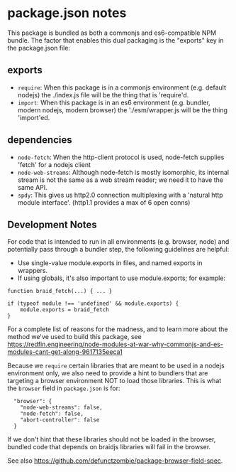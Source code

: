 # package.json notes

This package is bundled as both a commonjs and es6-compatible NPM bundle. The
factor that enables this dual packaging is the "exports" key in the package.json
file:

## exports

- `require`: When this package is in a commonjs environment (e.g. default nodejs) 
  the ./index.js file will be the thing that is 'require'd.
- `import`: When this package is in an es6 environment (e.g. bundler, modern nodejs,
  modern browser) the './esm/wrapper.js will be the thing 'import'ed.

## dependencies


  
- `node-fetch`: When the http-client protocol is used, node-fetch supplies 'fetch'
  for a nodejs client
- `node-web-streams`: Although node-fetch is mostly isomorphic, its internal stream
  is not the same as a web stream reader; we need it to have the same API.
- `spdy`: This gives us http2.0 connection multiplexing with a 'natural http module
  interface'. (http1.1 provides a max of 6 open conns)

## Development Notes

For code that is intended to run in all environments (e.g. browser, node) and
potentially pass through a bundler step, the following guidelines are helpful:

- Use single-value module.exports in files, and named exports in wrappers.
- If using globals, it's also important to use module.exports; for example: 
 
```
function braid_fetch(...) { ... }

if (typeof module !== 'undefined' && module.exports) {
    module.exports = braid_fetch
}
```

For a complete list of reasons for the madness, and to learn more about the method
we've used to build this package, see https://redfin.engineering/node-modules-at-war-why-commonjs-and-es-modules-cant-get-along-9617135eeca1

Because we `require` certain libraries that are meant to be used in a nodejs environment only, we also need to provide a hint to bundlers that are targeting a browser environment NOT to load those libraries. This is what the `browser` field in `package.json` is for:

```
  "browser": {
    "node-web-streams": false,
    "node-fetch": false,
    "abort-controller": false
  }
```

If we don't hint that these libraries should not be loaded in the browser, bundled code that depends on braidjs libraries will fail in the browser.

See also https://github.com/defunctzombie/package-browser-field-spec.
